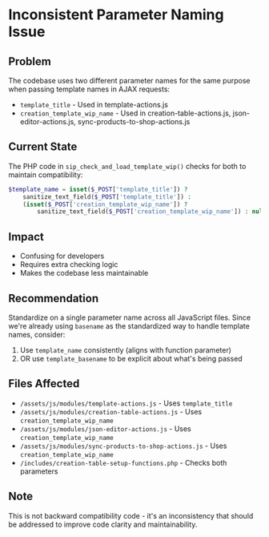 # Inconsistent Parameter Naming Issue

## Problem
The codebase uses two different parameter names for the same purpose when passing template names in AJAX requests:
- `template_title` - Used in template-actions.js
- `creation_template_wip_name` - Used in creation-table-actions.js, json-editor-actions.js, sync-products-to-shop-actions.js

## Current State
The PHP code in `sip_check_and_load_template_wip()` checks for both to maintain compatibility:
```php
$template_name = isset($_POST['template_title']) ? 
    sanitize_text_field($_POST['template_title']) : 
    (isset($_POST['creation_template_wip_name']) ? 
        sanitize_text_field($_POST['creation_template_wip_name']) : null);
```

## Impact
- Confusing for developers
- Requires extra checking logic
- Makes the codebase less maintainable

## Recommendation
Standardize on a single parameter name across all JavaScript files. Since we're already using `basename` as the standardized way to handle template names, consider:
1. Use `template_name` consistently (aligns with function parameter)
2. OR use `template_basename` to be explicit about what's being passed

## Files Affected
- `/assets/js/modules/template-actions.js` - Uses `template_title`
- `/assets/js/modules/creation-table-actions.js` - Uses `creation_template_wip_name`
- `/assets/js/modules/json-editor-actions.js` - Uses `creation_template_wip_name`
- `/assets/js/modules/sync-products-to-shop-actions.js` - Uses `creation_template_wip_name`
- `/includes/creation-table-setup-functions.php` - Checks both parameters

## Note
This is not backward compatibility code - it's an inconsistency that should be addressed to improve code clarity and maintainability.